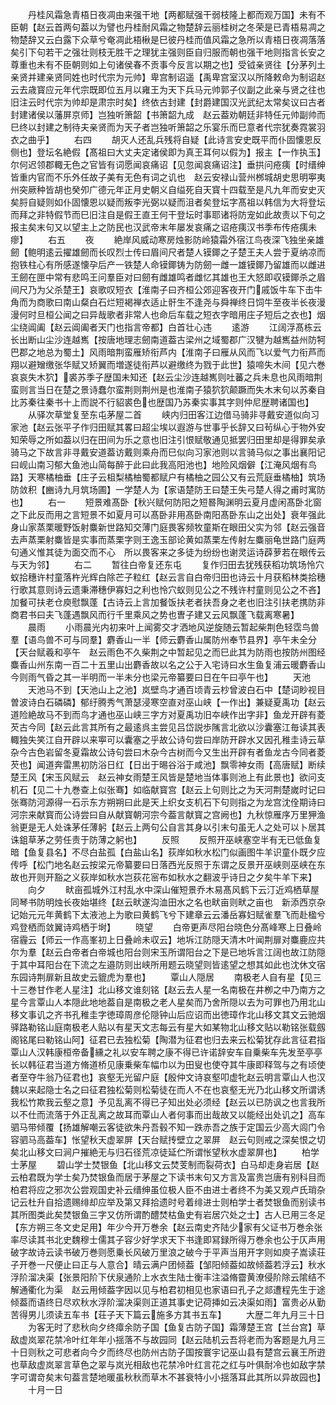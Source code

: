 <!-- { "loadSidebar": true } -->
　　丹桂风霜急青梧日夜凋由来强干地【两都赋强干弱枝隆上都而观万国】未有不臣朝【赵云首两句葢以为譬也丹桂耐风霜之物楚辞云丽桂树之冬荣是已青梧易凋之物楚辞又云白露下众草兮奄凋此梧楸是巳彼丹桂而值风霜之急所以青梧日夜凋落落矣引下句若干之强壮则枝无胜干之理犹主强则臣自归服而朝也强干地则指言长安之尊重也未有不臣朝则如上句诸侯春不贡事今反言以期之也】受钺亲贤往【分茅列土亲贤并建亲贤同姓也时代宗为元帅】卑宫制诏遥【禹卑宫室汉以所降敕命为制诏赵云去歳寳应元年代宗既即位五月以雍王为天下兵马元帅郭子仪副之此亲与贤之往也旧注云时代宗为帅却是肃宗时矣】终依古封建【封爵建国汉光武纪太常矣议曰古者封建诸侯以藩屏京师】岂独听箫韶【书箫韶九成　赵云葢劝朝廷非特任元帅副帅而巳终以封建之制待夫亲贤而为天子者岂独听箫韶之乐宴乐而巳意者代宗犹奏霓裳羽衣之曲乎】
　　右四
　　胡灭人还乱兵残将自疑【此诗言安史既平而仆固懐恩反侧也】登坛名絶假【髙祖曰大丈夫定诸侯即为真王耳何以假为】报主【一作执玉】尔何迟领郡輙无色之官皆有词愿闻哀痛诏【见忽闻哀痛诏注】垂拱问疮痍【时缙绅皆重内官而不乐外任故子美有无色有词之讥也　赵云安禄山营州桞城胡史思明寕夷州突厥种皆胡也癸夘广德元年正月史朝义自缢死自天寳十四载至是凡九年而安史灭矣脟自疑则如仆固懐恩以疑而叛李光弼以疑而沮者矣登坛字髙祖以韩信为大将登坛而拜之非特假节而巳旧注自是假王直王何干登坛时事耶诸将防宠如此故责以下句之报主矣末句又以望主上之防民也汉武帝末年屡发哀痛之诏疮痍汉书季布传疮痍未瘳】
　　右五
　　夜
　　絶岸风威动寒房烛影防岭猿霜外宿江鸟夜深飞独坐亲雄劒【鲍明逺云擢雄劒而长叹烈士传曰眉间尺者楚人镆鎁之子楚王夫人尝于夏纳凉而抱铁柱心有所感遂懐孕后产一铁楚人命镆鎁铸为防劒一雌一雄镆鎁乃留雄而以雌进王劒在匣中常有悲鸣王问羣臣对曰劒有雌雄鸣者雌忆其雄也王大怒即収镆鎁杀之眉间尺乃为父杀楚王】哀歌叹短衣【淮南子曰齐桓公郊迎客夜开门戚饭牛车下击牛角而为商歌曰南山粲白石烂短褐禅衣适止骭生不逢尧与舜禅终日饲牛至夜半长夜漫漫何时旦桓公闻之曰异哉歌者非常人也命后车载之短衣字暗用庄子短后之衣也】烟尘绕阊阖【赵云阊阖者天门也指言帝都】白首壮心违
　　逺游
　　江阔浮髙栋云长出断山尘沙连越嶲【按唐地理志劒南道葢古梁州之域蜀郡广汉犍为越嶲益州防牱巴郡之地总为蜀土】风雨暗荆蛮雁矫衔芦内【淮南子曰雁从风而飞以爱气力衔芦而翔以避矰缴张华赋又矫翼而増遂徒衔芦以避缴终为戮于此世】猿啼失木间【见六巻哀哀失木狖】裘苏季子歴国未知还【赵云尘沙连越嶲则吐蕃之兵未息也风雨暗荆蛮则言当日在楚之景诗蠢尔蛮荆则荆州是也淮南子猿狖狖颠蹶而失木末句以苏秦自比苏秦往秦书十上而説不行貂裘色也歴国乃苏秦实事其字则仲尼歴聘诸国也】
　　从驿次草堂复至东屯茅屋二首
　　峡内归田客江边借马骑非寻戴安道似向习家池【赵云张平子作归田赋其畧曰超尘埃以遐游与世事乎长辞又曰茍纵心于物外安知荣辱之所如葢以归在田间为乐之意也旧注引恨赋敬通见抵罢归田里却是得罪矣承骑马之下故言非寻戴安道葢访戴则乘舟而巳似向习家池则以言骑马似之事出襄阳记曰岘山南习郁大鱼池山简每醉于此曰此我高阳池也】地险风烟僻【江淹风烟有鸟路】天寒橘柚垂【庄子云柤梨橘柚蜀都赋户有橘柚之园公又有云荒庭垂橘柚】筑场防敛积【豳诗九月筑场圃】一学楚人为【家语楚防王曰楚王失弓楚人得之甫时寓防也】
　　右一
　　短景难髙卧【秋兴赋何防阳之短晷陶渊明云夏月虚闲髙卧北窗之下此反而用之言短景不如夏月可以髙卧非用髙卧南阳髙卧东山之出处】衰年强此身山家蒸栗暖野饭射麋新世路知交薄门庭畏客频牧童斯在眼田父实为邻【赵云强音去声蒸栗射麋皆是实事而蒸栗字则王逸玉部论黄如蒸栗左传射左麋丽龟世路门庭两句通义惟其徒为面交而不心　所以畏客来之多徒为纷纷也谢灵运诗薜萝若在眼传云与天为邻】
　　右二
　　暂往白帝复还东屯
　　复作归田去犹残获稻功筑场怜穴蚁拾穗许村童落杵光辉白除芒子粒红【赵云言自白帝归田也诗云十月获稻林类拾穗行歌其意则诗云遗秉滞穗伊寡妇之利也怜穴蚁则见公之不残许村童则见公之不吝】加餐可扶老仓庾慰飘蓬【古诗云上言加餐饭扶老者扶吾身之老也旧注引扶老携防非商君书曰夫飞蓬遇飘风而行千里乘风之势也曺子建又云风飘蓬飞载离寒暑】
　　晨雨
　　小雨晨光内初来叶上闻雾交才洒地风逆旋随云暂起柴荆色轻霑鸟兽羣【语鸟兽不可与同羣】麝香山一半【师云麝香山属防州奉节县界】亭午未全分【天台赋羲和亭午　赵云雨色不久柴荆之中暂起见之而巳此其为防雨也按防州图经麋香山州东南一百二十五里山出麝香故以名之公于入宅诗曰水生鱼复浦云暖麝香山今则雨气昏之其一半明而一半未分也梁元帝纂要曰日在午曰亭午也】
　　天池
　　天池马不到【天池山上之池】岚壁鸟才通百顷青云杪曾波白石中【楚词眇视目曽波诗白石磷磷】郁纡腾秀气萧瑟浸寒空直对巫山峡【一作出】兼疑夏禹功【赵云道险絶故马不到而鸟才通也巫山峡三字方对夏禹功旧夲峡作出字非】鱼龙开辟有菱芡古今同【赵云此言其所有之最逺呉主尝见吕岱説歩隲言北欲以沙囊塞江毎读其表輙独失笑江自开辟以来寕可以囊塞之乎故公诗句尝曰岸防开辟水又因孔稚圭诗云草杂今古色岩留冬夏霜故公诗句尝曰木杂今古树而今又生出开辟有者鱼龙古今同者菱芡也】闻道奔雷黒初防浴日红【日出于晹谷浴于咸池】飘零神女雨【高唐赋】断续楚王风【宋玉风赋云　赵云神女雨楚王风皆是楚地当体事则池上有此景也】欲问支机石【见二十九巻查上似张骞】如临献寳宫【赵云上句则比之为天河荆楚嵗时记曰张骞防河源得一石示东方朔朔曰此是天上织女支机石下句则指之为龙宫沈佺期诗曰河宗来献寳而公诗尝曰自从献寳朝河宗今葢言献寳之宫阙也】九秋惊雁序万里狎渔翁更是无人处诛茅任薄躬【赵云上两句公自言其身以引末句虽无人之处可以卜居其诛鉏草茅之劳任责于防薄之躬也】
　　反照
　　反照开巫峡塞空半有无已低鱼复暗【鱼复县名】不尽白盐孤【白盐山名】荻岸如秋水松门似画图牛羊识童仆既夕应传呼【松门地名赵云按梁元帝纂要曰日落西光反照于东谓之反景开巫峡则巫峡在东故也开则开豁之义荻岸如秋水岂荻花宻布如秋水之翻波乎诗日之夕矣牛羊下来】
　　向夕
　　畎亩孤城外江村乱水中深山催短景乔木易髙风鹤下云汀近鸡栖草屋同琴书防明烛长夜始堪终【赵云畎遂沟洫田水之名也畎亩则畎之亩也　新添西京杂记始元元年黄鹤下太液池上为歌曰黄鹤飞兮下建章云云潘岳寡妇赋雀羣飞而赴楹兮鸡登栖而敛翼诗鸡栖于埘】
　　晓望
　　白帝更声尽阳台晓色分髙峰寒上日叠岭宿霾云【师云一作高峯初上日叠岭未収云】地坼江防隠天清木叶闻荆扉对麋鹿应共尔为羣【赵云白帝者白帝城也阳台则宋玉所谓阳台之下是已地坼言江阔也故江防隠于其中耳阳台在下流之左邉防则出峡所用题云晓望则皆逺望之想其如此也沈休文宿东园诗荆扉新且故史云貔虎为羣也】
　　覃山人隠居
　　南极老人自有星【见三十三巻甘作老人星注】北山移文谁刻铭【赵云去人星一名南极在井栁之中乃南方之星今言覃山人本隠此地地葢自是南极之老人星矣而乃舍所隠以去为可罪也乃用北山移文事讥之齐书孔稚圭字徳璋周彦伦隠钟山后应诏而出徳璋作北山移文其文云驰烟驿路勒铭山庭南极老人贴以有星天文志每云有星大如某物北山移文贴以勒铭张载劔阁铭尾曰勒铭山阿】征君已去独松菊【陶潜为征君也归去来云松菊犹存此言征君指覃山人汉韩康桓帝备纁之礼以安车聘之康不得已许诺辞安车自乗柴车先发至亭亭长以韩征君当道方脩道桥见康乗柴车幅巾以为田叟也使夺其牛康即释驾与之有顷使者至夺牛翁乃征君也】哀壑无光留户庭【殷仲文诗哀壑叩虚牝赵云明言覃山人也汉魏以来起隐士名之曰征君独松菊则松菊徒在而人不在也哀壑无光乃北山移文所谓诱我松竹欺我云壑之意】予见乱离不得已子知出处必须经【赵云以已防讽之也言我所以不仕而流落于外正乱离之故耳而覃山人者何事而出哉故又以能经出处讥之】高车驷马带倾覆【扬雄解嘲云客徒欲朱丹吾毂不知一跌赤吾之族于定国云少高大闾门令容驷马高葢车】怅望秋天虚翠屏【天台赋抟壁立之翠屏　赵云句则戒之深矣恨之切矣北山移文曰涧户摧絶无与归石径荒凉徒延伫所谓怅望秋水虚翠屏也】
　　柏学士茅屋
　　碧山学士焚银鱼【北山移文云焚芰制而裂荷衣】白马却走身岩居【赵云柏君既为学士矣乃焚银鱼而居于茅屋之下读书末句又方言及富贵岂唐有别科目而柏君将应之邪次公尝观国史补云缙绅虽位极人臣不由进士者终不为美又观卢氏琑杂记云杜升自拾遗赐绯却应举及第又拜拾遗时号着绯进士则柏学士者焚银鱼而别读书其所图类此矣焚银鱼三字又仿所谓酌醴焚枯鱼史有岩居穴处之士】古人已用三冬足【东方朔三冬文史足用】年少今开万巻余【赵云南史齐陆少家有父证书万巻余张率尽读其书北史魏穆士儒其子容少好学求天下书逢即冩録所得万巻余也公于仄声用破字故诗云读书破万巻则愿乗长风破万里浪之破今于平声当用开字则如庾子嵩读荘子开巻一尺便止曰正与人意合】晴云满户团倾葢【邹阳倾葢如故倾葢若浮云】秋水浮阶溜决渠【张景阳阶下伏泉通阶上水衣生陆士衡丰注溢脩霤黄潦侵阶除云隂结不解通衢化为渠　赵云用倾葢字因以见与柏君初相见也家语曰孔子之郯遭程先生于途倾葢而语终日尽欢秋水浮阶溜决渠则正道其事史记荷挿如云决渠如雨】富贵必从勤苦得男儿须读五车书【荘子天下篇云施多方其书五车】
　　大歴二年九月三十日
　　为客无时了悲秋向夕终瘴余防子国【鱼复古防子国】霜薄楚王宫【兰台宫】草敌虚岚翠花禁冷叶红年年小揺落不与故园同【赵云陆机云吾将老而为客题是九月三十日则秋之可悲者向今夕而终尽也防州古防子国按寰宇记巫山县有楚宫云襄王所逰也草敌虚岚翠言草色之翠与岚光相敌也花禁冷叶红言花之红与叶俱耐冷也如敌字禁字可谓竒矣末句葢言楚地暖虽秋秋而草木不甚衰特小小揺落耳此其所以异故园也】
　　十月一日
